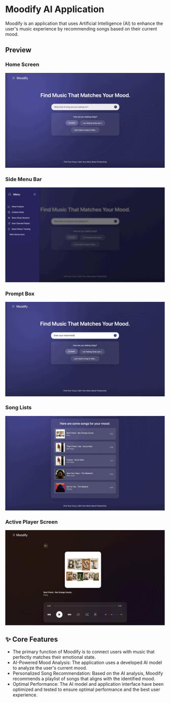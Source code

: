 # Moodify AI Application
Moodify is an application that uses Artificial Intelligence (AI) to enhance the user's music experience by recommending songs based on their current mood. 

## Preview
### Home Screen
<img src="image/1.png"  alt="Home Page Screenshot 3">

### Side Menu Bar
<img src="image/2.png"  alt="Home Page Screenshot 3">

### Prompt Box
<img src="image/3.png"  alt="Home Page Screenshot 3">

### Song Lists
<img src="image/4.png"  alt="Home Page Screenshot 3">

### Active Player Screen
<img src="image/5.png"  alt="Home Page Screenshot 3">

## ✨ Core Features
- The primary function of Moodify is to connect users with music that perfectly matches their emotional state.
- AI-Powered Mood Analysis: The application uses a developed AI model to analyze the user's current mood.   
- Personalized Song Recommendation: Based on the AI analysis, Moodify recommends a playlist of songs that aligns with the identified mood.   
- Optimal Performance: The AI model and application interface have been optimized and tested to ensure optimal performance and the best user experience.   

